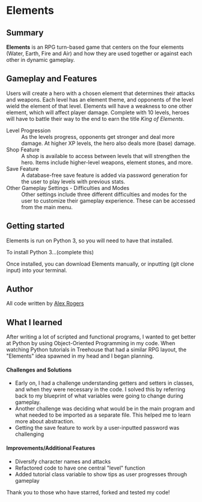 # Elements

## Summary
__Elements__ is an RPG turn-based game that centers on the four elements (Water, Earth, Fire and Air) and how they are used together or against each other in dynamic gameplay.

## Gameplay and Features
Users will create a hero with a chosen element that determines their attacks and weapons. Each level has an element theme, and opponents of the level wield the element of that level. Elements will have a weakness to one other element, which will affect player damage. Complete with 10 levels, heroes will have to battle their way to the end to earn the title _King of Elements_.

<dl>
  <dt>Level Progression</dt>
  <dd>As the levels progress, opponents get stronger and deal more damage. At higher XP levels, the hero also deals more (base) damage.</dd>

  <dt>Shop Feature</dt>
  <dd>A shop is available to access between levels that will strengthen the hero. Items include higher-level weapons, element stones, and more.</dd>

  <dt>Save Feature</dt>
  <dd>A database-free save feature is added via password generation for the user to play levels with previous stats.</dd>

  <dt>Other Gameplay Settings - Difficulties and Modes</dt>
  <dd>Other settings include three different difficulties and modes for the user to customize their gameplay experience. These can be accessed from the main menu.</dd>

## Getting started
Elements is run on Python 3, so you will need to have that installed.

To install Python 3...(complete this)

Once installed, you can download Elements manually, or inputting (git clone input) into your terminal.

## Author
All code written by [Alex Rogers](https://github.com/alexrogers823 "Alex Rogers' GitHub page")

## What I learned
After writing a lot of scripted and functional programs, I wanted to get better at Python by using Object-Oriented Programming in my code. When watching Python tutorials in Treehouse that had a similar RPG layout, the "Elements" idea spawned in my head and I began planning.

#### Challenges and Solutions
- Early on, I had a challenge understanding getters and setters in classes, and when they were necessary in the code. I solved this by referring back to my blueprint of what variables were going to change during gameplay.
- Another challenge was deciding what would be in the main program and what needed to be imported as a separate file. This helped me to learn more about abstraction.
- Getting the save feature to work by a user-inputted password was challenging

#### Improvements/Additional Features
- Diversify character names and attacks
- Refactored code to have one central "level" function
- Added tutorial class variable to show tips as user progresses through gameplay

Thank you to those who have starred, forked and tested my code!
